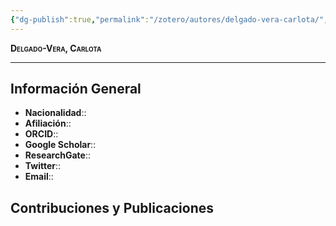 ```yaml
---
{"dg-publish":true,"permalink":"/zotero/autores/delgado-vera-carlota/","tags":["#autor","#researcher"]}
---
```



<span style="font-variant:small-caps; font-weight: bold;"> Delgado-Vera, Carlota </span>

---


## Información General

- **Nacionalidad**:: 
- **Afiliación**:: 
- **ORCID**:: 
- **Google Scholar**:: 
- **ResearchGate**:: 
- **Twitter**:: 
- **Email**::
  
## Contribuciones y Publicaciones






